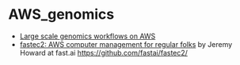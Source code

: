 # AWS_genomics

* [Large scale genomics workflows on AWS](https://docs.opendata.aws/genomics-workflows/)
* [fastec2: AWS computer management for regular folks](https://www.fast.ai/2019/02/15/fastec2/) by Jeremy Howard at fast.ai https://github.com/fastai/fastec2/
